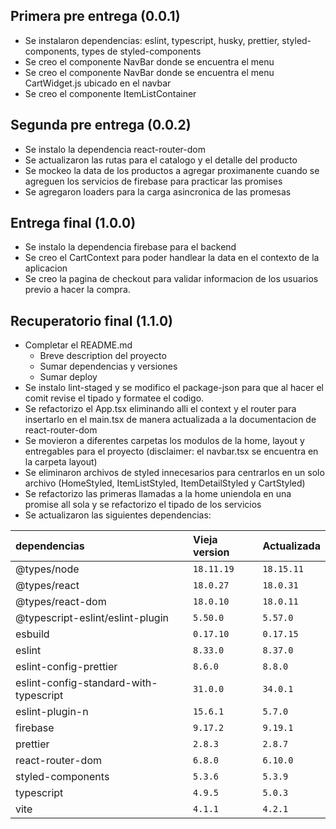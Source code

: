 ## Primera pre entrega (0.0.1)

- Se instalaron dependencias: eslint, typescript, husky, prettier, styled-components, types de styled-components
- Se creo el componente NavBar donde se encuentra el menu
- Se creo el componente NavBar donde se encuentra el menu CartWidget.js ubicado en el navbar
- Se creo el componente ItemListContainer

## Segunda pre entrega (0.0.2)

- Se instalo la dependencia react-router-dom
- Se actualizaron las rutas para el catalogo y el detalle del producto
- Se mockeo la data de los productos a agregar proximanente cuando se agreguen los servicios de firebase para practicar las promises
- Se agregaron loaders para la carga asincronica de las promesas

## Entrega final (1.0.0)

- Se instalo la dependencia firebase para el backend
- Se creo el CartContext para poder handlear la data en el contexto de la aplicacion
- Se creo la pagina de checkout para validar informacion de los usuarios previo a hacer la compra.

## Recuperatorio final (1.1.0)

- Completar el README.md
  - Breve description del proyecto
  - Sumar dependencias y versiones
  - Sumar deploy
- Se instalo lint-staged y se modifico el package-json para que al hacer el comit revise el tipado y formatee el codigo.
- Se refactorizo el App.tsx eliminando alli el context y el router para insertarlo en el main.tsx de manera actualizada a la documentacion de react-router-dom
- Se movieron a diferentes carpetas los modulos de la home, layout y entregables para el proyecto (disclaimer: el navbar.tsx se encuentra en la carpeta layout)
- Se eliminaron archivos de styled innecesarios para centrarlos en un solo archivo (HomeStyled, ItemListStyled, ItemDetailStyled y CartStyled)
- Se refactorizo las primeras llamadas a la home uniendola en una promise all sola y se refactorizo el tipado de los servicios
- Se actualizaron las siguientes dependencias:

| dependencias                           | Vieja version | Actualizada |
| :------------------------------------- | :------------ | ----------- |
| @types/node                            | `18.11.19`    | `18.15.11`  |
| @types/react                           | `18.0.27`     | `18.0.31`   |
| @types/react-dom                       | `18.0.10`     | `18.0.11`   |
| @typescript-eslint/eslint-plugin       | `5.50.0`      | `5.57.0`    |
| esbuild                                | `0.17.10`     | `0.17.15`   |
| eslint                                 | `8.33.0`      | `8.37.0`    |
| eslint-config-prettier                 | `8.6.0`       | `8.8.0`     |
| eslint-config-standard-with-typescript | `31.0.0`      | `34.0.1`    |
| eslint-plugin-n                        | `15.6.1`      | `5.7.0`     |
| firebase                               | `9.17.2`      | `9.19.1`    |
| prettier                               | `2.8.3`       | `2.8.7`     |
| react-router-dom                       | `6.8.0`       | `6.10.0`    |
| styled-components                      | `5.3.6`       | `5.3.9`     |
| typescript                             | `4.9.5`       | `5.0.3`     |
| vite                                   | `4.1.1`       | `4.2.1`     |
